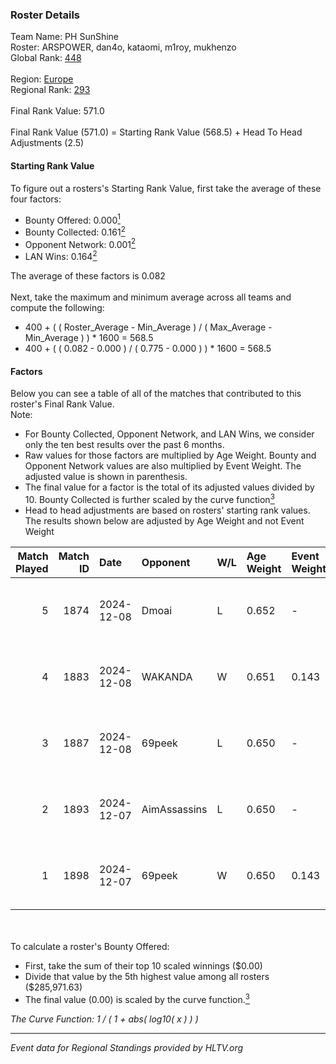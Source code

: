### Roster Details<br />
Team Name: PH SunShine<br />
Roster: ARSPOWER, dan4o, kataomi, m1roy, mukhenzo<br />
Global Rank: [448](../../standings_global_2025_02_28.md)<br />
<br />
Region: [Europe]( ../../standings_europe_2025_02_28.md)<br />
Regional Rank: [293]( ../../standings_europe_2025_02_28.md)<br />
<br />
Final Rank Value:  571.0<br />
<br />
Final Rank Value (571.0) = Starting Rank Value (568.5) + Head To Head Adjustments (2.5)<br />

#### Starting Rank Value<br />
To figure out a rosters's Starting Rank Value, first take the average of these four factors:<br />
- Bounty Offered: 0.000[<sup>1</sup>](#table2)
- Bounty Collected: 0.161[<sup>2</sup>](#table1)
- Opponent Network: 0.001[<sup>2</sup>](#table1)
- LAN Wins: 0.164[<sup>2</sup>](#table1)

The average of these factors is 0.082<br />
<br />
Next, take the maximum and minimum average across all teams and compute the following:<br />
- 400 + ( ( Roster_Average - Min_Average ) / ( Max_Average - Min_Average ) ) * 1600 = 568.5
- 400 + ( ( 0.082 - 0.000 ) / ( 0.775 - 0.000 ) ) * 1600 = 568.5


#### Factors<br />
Below you can see a table of all of the matches that contributed to this roster's Final Rank Value.<br />
Note:<br />

- For Bounty Collected, Opponent Network, and LAN Wins, we consider only the ten best results over the past 6 months.
- Raw values for those factors are multiplied by Age Weight. Bounty and Opponent Network values are also multiplied by Event Weight. The adjusted value is shown in parenthesis.
- The final value for a factor is the total of its adjusted values divided by 10. Bounty Collected is further scaled by the curve function[<sup>3</sup>](#curveFunction)
- Head to head adjustments are based on rosters' starting rank values. The results shown below are adjusted by Age Weight and not Event Weight
<span id="table1"></span><br />


| Match Played | Match ID | Date       | Opponent     | W/L | Age Weight | Event Weight | Bounty Collected | Opponent Network | LAN Wins  | H2H Adj. | Roster                                    |
| -: | -: | :- | :- | :- | :- | :- | :- | :- | :- | -: | :- |
|            5 |     1874 | 2024-12-08 | Dmoai        | L   | 0.652      | -            | -                | -                | -         |   -11.56 | ARSPOWER, dan4o, kataomi, m1roy, mukhenzo |
|            4 |     1883 | 2024-12-08 | WAKANDA      | W   | 0.651      | 0.143        | 0.000 (0.000)    | 0.000 (0.000)    | 1 (0.651) |     5.12 | ARSPOWER, dan4o, kataomi, m1roy, mukhenzo |
|            3 |     1887 | 2024-12-08 | 69peek       | L   | 0.650      | -            | -                | -                | -         |    -4.95 | ARSPOWER, dan4o, kataomi, m1roy, mukhenzo |
|            2 |     1893 | 2024-12-07 | AimAssassins | L   | 0.650      | -            | -                | -                | -         |    -1.86 | ARSPOWER, dan4o, kataomi, m1roy, mukhenzo |
|            1 |     1898 | 2024-12-07 | 69peek       | W   | 0.650      | 0.143        | 0.001 (0.000)    | 0.130 (0.012)    | 1 (0.650) |    15.72 | ARSPOWER, dan4o, kataomi, m1roy, mukhenzo |

<br />
<span id="table2"></span><br />
To calculate a roster's Bounty Offered:<br />

- First, take the sum of their top 10 scaled winnings ($0.00)
- Divide that value by the 5th highest value among all rosters ($285,971.63)
- The final value (0.00) is scaled by the curve function.[<sup>3</sup>](#curveFunction)

<span id="curveFunction"></span>_The Curve Function: 1 / ( 1 + abs( log10( x ) ) )_<br />

---
_Event data for Regional Standings provided by HLTV.org_<br />
